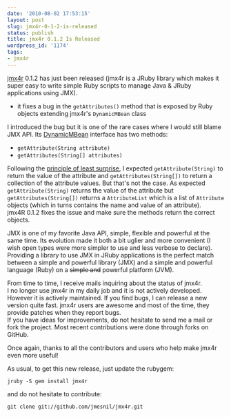 ```yaml
---
date: '2010-08-02 17:53:15'
layout: post
slug: jmx4r-0-1-2-is-released
status: publish
title: jmx4r 0.1.2 Is Released
wordpress_id: '1174'
tags:
- jmx4r
---
```


[jmx4r][jmx4r] 0.1.2 has just been released (jmx4r is a JRuby library which makes it super easy to write simple Ruby scripts to manage Java & JRuby applications using JMX).

* it fixes a bug in the `getAttributes()` method that is exposed by Ruby objects extending jmx4r's `DynamicMBean` class

I introduced the bug but it is one of the rare cases where I would still blame JMX API. Its [DynamicMBean][dynamic] interface has
two methods:

* `getAttribute(String attribute)`
* `getAttributes(String[] attributes)`

Following the [principle of least surprise][pols], I expected `getAttribute(String)` to return the value of the attribute and `getAttributes(String[])` to return a collection of the attribute values. But that's not the case. As expected `getAttribute(String)` returns the value of the attribute but `getAttributes(String[])` returns a `AttributeList` which is a list of `Attribute` objects (which in turns contains the name and value of an attribute).  
jmx4R 0.1.2 fixes the issue and make sure the methods return the correct objects.

JMX is one of my favorite Java API, simple, flexible and powerful at the same time. Its evolution made it both a bit uglier and more convenient (I wish open types were more simpler to use and less verbose to declare). Providing a library to use JMX in JRuby applications is the perfect match between a simple and powerful library (JMX) and a simple and powerful language (Ruby) on a <strike>simple and</strike> powerful platform (JVM).

From time to time, I receive mails inquiring about the status of jmx4r.  
I no longer use jmx4r in my daily job and it is not actively developed. However it is actively maintained. If you find bugs, I can release a new version quite fast. jmx4r users are awesome and most of the time, they provide patches when they report bugs.  
If you have ideas for improvements, do not hesitate to send me a mail or fork the project. Most recent contributions were done through forks on GitHub.

Once again, thanks to all the contributors and users who help make jmx4r even more useful!

As usual, to get this new release, just update the rubygem:

    jruby -S gem install jmx4r

and do not hesitate to contribute:

    git clone git://github.com/jmesnil/jmx4r.git

[jmx4r]: http://github.com/jmesnil/jmx4r
[dynamic]: http://download.oracle.com/javase/1.5.0/docs/api/javax/management/DynamicMBean.html
[pols]: http://en.wikipedia.org/wiki/Principle_of_least_surprise
